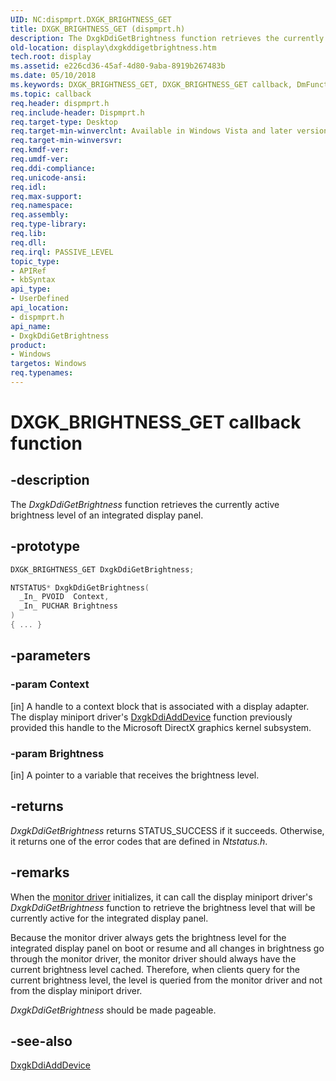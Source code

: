 ```yaml
---
UID: NC:dispmprt.DXGK_BRIGHTNESS_GET
title: DXGK_BRIGHTNESS_GET (dispmprt.h)
description: The DxgkDdiGetBrightness function retrieves the currently active brightness level of an integrated display panel.
old-location: display\dxgkddigetbrightness.htm
tech.root: display
ms.assetid: e226cd36-45af-4d80-9aba-8919b267483b
ms.date: 05/10/2018
ms.keywords: DXGK_BRIGHTNESS_GET, DXGK_BRIGHTNESS_GET callback, DmFunctions_be286481-7cef-4059-acb2-cac6554eb346.xml, DxgkDdiGetBrightness, DxgkDdiGetBrightness callback function [Display Devices], display.dxgkddigetbrightness, dispmprt/DxgkDdiGetBrightness
ms.topic: callback
req.header: dispmprt.h
req.include-header: Dispmprt.h
req.target-type: Desktop
req.target-min-winverclnt: Available in Windows Vista and later versions of the Windows operating systems.
req.target-min-winversvr:
req.kmdf-ver:
req.umdf-ver:
req.ddi-compliance:
req.unicode-ansi:
req.idl:
req.max-support:
req.namespace:
req.assembly:
req.type-library:
req.lib:
req.dll:
req.irql: PASSIVE_LEVEL
topic_type:
- APIRef
- kbSyntax
api_type:
- UserDefined
api_location:
- dispmprt.h
api_name:
- DxgkDdiGetBrightness
product:
- Windows
targetos: Windows
req.typenames: 
---
```


# DXGK_BRIGHTNESS_GET callback function


## -description


The <i>DxgkDdiGetBrightness</i> function retrieves the currently active brightness level of an integrated display panel.


## -prototype


```cpp
DXGK_BRIGHTNESS_GET DxgkDdiGetBrightness;

NTSTATUS* DxgkDdiGetBrightness(
  _In_ PVOID  Context,
  _In_ PUCHAR Brightness
)
{ ... }
```


## -parameters




### -param Context

[in] A handle to a context block that is associated with a display adapter. The display miniport driver's <a href="..\dispmprt\nc-dispmprt-dxgkddi_add_device.md">DxgkDdiAddDevice</a> function previously provided this handle to the Microsoft DirectX graphics kernel subsystem.


### -param Brightness

[in] A pointer to a variable that receives the brightness level.


## -returns



<i>DxgkDdiGetBrightness</i> returns STATUS_SUCCESS if it succeeds. Otherwise, it returns one of the error codes that are defined in <i>Ntstatus.h</i>.




## -remarks



When the <a href="https://msdn.microsoft.com/6352c3fd-1a5f-4137-b76e-35c5b82a56c7">monitor driver</a> initializes, it can call the display miniport driver's <i>DxgkDdiGetBrightness</i> function to retrieve the brightness level that will be currently active for the integrated display panel.

Because the monitor driver always gets the brightness level for the integrated display panel on boot or resume and all changes in brightness go through the monitor driver, the monitor driver should always have the current brightness level cached. Therefore, when clients query for the current brightness level, the level is queried from the monitor driver and not from the display miniport driver.

<i>DxgkDdiGetBrightness</i> should be made pageable.




## -see-also

<a href="..\dispmprt\nc-dispmprt-dxgkddi_add_device.md">DxgkDdiAddDevice</a>



 

 


